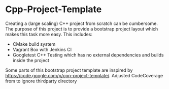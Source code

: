 Cpp-Project-Template
====================

Creating a (large scaling) C++ project from scratch can be cumbersome. The purpose of this project is to provide a bootstrap project layout which makes this task more easy. This includes:

 * CMake build system
 * Vagrant Box with Jenkins CI
 * Googletest C++ Testing which has no external dependencies and builds inside the project

Some parts of this bootstrap project template are inspired by https://code.google.com/p/cpp-project-template/.
Adjusted CodeCoverage from to ignore thirdparty directory